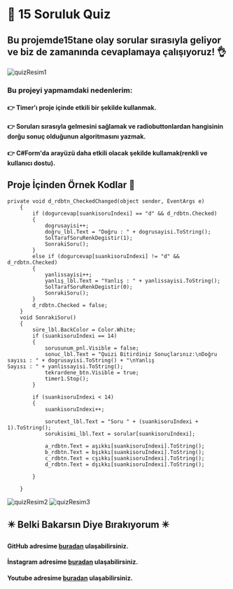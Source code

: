 # :muscle: 15 Soruluk Quiz

## Bu projemde15tane olay sorular sırasıyla geliyor ve biz de  zamanında cevaplamaya çalışıyoruz! :ok_hand:

![quizResim1](https://github.com/FurcanY/15-Soruluk-Quiz/assets/69853025/358898ea-7ca1-4581-a641-14aee74e69e7)

### Bu projeyi yapmamdaki nedenlerim:

#### :point_right: Timer'ı proje içinde etkili bir şekilde kullanmak.
#### :point_right: Soruları sırasıyla gelmesini sağlamak ve radiobuttonlardan hangisinin dorğu sonuç olduğunun algoritmasını yazmak.
#### :point_right: C#Form'da arayüzü daha etkili olacak şekilde kullamak(renkli ve kullanıcı dostu).


## Proje İçinden Örnek Kodlar 💾


    private void d_rdbtn_CheckedChanged(object sender, EventArgs e)
        {
            if (dogurcevap[suankisoruIndexi] == "d" && d_rdbtn.Checked)
            {
                dogrusayisi++;
                doğru_lbl.Text = "Doğru : " + dogrusayisi.ToString();
                SolTarafSoruRenkDegistir(1);
                SonrakiSoru();
            }
            else if (dogurcevap[suankisoruIndexi] != "d" && d_rdbtn.Checked)
            {
                yanlissayisi++;
                yanlış_lbl.Text = "Yanlış : " + yanlissayisi.ToString();
                SolTarafSoruRenkDegistir(0);
                SonrakiSoru();
            }
            d_rdbtn.Checked = false;
        }
        void SonrakiSoru()
        {
            süre_lbl.BackColor = Color.White;
            if (suankisoruIndexi == 14)
            {
                sorusunum_pnl.Visible = false;
                sonuc_lbl.Text = "Quizi Bitirdiniz Sonuçlarınız:\nDoğru sayısı : " + dogrusayisi.ToString() + "\nYanlış                      Sayısı : " + yanlissayisi.ToString();
                tekrardene_btn.Visible = true;
                timer1.Stop();
            }

            if (suankisoruIndexi < 14)
            {
                suankisoruIndexi++;

                sorutext_lbl.Text = "Soru " + (suankisoruIndexi + 1).ToString();
                sorukisimi_lbl.Text = sorular[suankisoruIndexi];

                a_rdbtn.Text = aşıkkı[suankisoruIndexi].ToString();
                b_rdbtn.Text = bşıkkı[suankisoruIndexi].ToString();
                c_rdbtn.Text = cşıkkı[suankisoruIndexi].ToString();
                d_rdbtn.Text = dşıkkı[suankisoruIndexi].ToString();

            }

        }

![quizResim2](https://github.com/FurcanY/15-Soruluk-Quiz/assets/69853025/291f3e11-6f5f-4b3b-8734-9efb4bce1ac1)
![quizResim3](https://github.com/FurcanY/15-Soruluk-Quiz/assets/69853025/fbcd774e-2233-4be6-9740-1a8a4b5140c4)

## ✴️ Belki Bakarsın Diye Bırakıyorum ✴️
   ####  GitHub adresime [buradan](https://github.com/FurcanY) ulaşabilirsiniz.
   ####  İnstagram adresime [buradan](https://www.instagram.com/y.furcan/) ulaşabilirsiniz.
   ####  Youtube adresime [buradan](https://www.youtube.com/channel/UCQRXjt0lg2jCnp2NqOAO2Ig) ulaşabilirsiniz.
